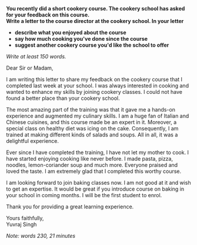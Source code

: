 **You recently did a short cookery course. The cookery school has asked for your feedback on this course.**  
**Write a letter to the course director at the cookery school. In your letter**  
- **describe what you enjoyed about the course**
- **say how much cooking you've done since the course**
- **suggest another cookery course you'd like the school to offer**  

*Write at least 150 words.*     

Dear Sir or Madam,

I am writing this letter to share my feedback on the cookery course that I completed last week at your school. I was always interested in cooking and wanted to enhance my skills by joining cookery classes. I could not have found a better place than your cookery school.

The most amazing part of the training was that it gave me a hands-on experience and augmented my culinary skills. I am a huge fan of Italian and Chinese cuisines, and this course made be an expert in it. Moreover, a special class on healthy diet was icing on the cake. Consequently, I am trained at making different kinds of salads and soups. All in all, it was a delightful experience.

Ever since I have completed the training, I have not let my mother to cook. I have started enjoying cooking like never before. I made pasta, pizza, noodles, lemon-coriander soup and much more. Everyone praised and loved the taste. I am extremely glad that I completed this worthy course.

I am looking forward to join baking classes now. I am not good at it and wish to get an expertise. It would be great if you introduce course on baking in your school in coming months. I will be the first student to enrol.

Thank you for providing a great learning  experience.

Yours faithfully,  
Yuvraj Singh

*Note: words 230, 21 minutes*
